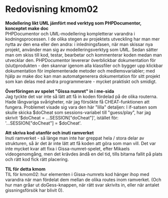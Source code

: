 ---
---
Redovisning kmom02
=========================

**Modellering likt UML jämfört med verktyg som PHPDocumentor, konceptet make doc**  
PHPDocumentor och UML-modellering kompletterar varandra i kodningsprocessen. I de olika stegen
av projektets utveckling har man mer nytta av den ena eller den andra: i inledningsfasen, när man
skissar nya projekt, använder man sig av modelleringsverktyg som UML. Sedan
sätter man om skiss till kod, testar, bearbetar och kommenterar koden medan man
utvecklar den. PHPDocumentor levererar överblickbar dokumentation för (slut)produkten -
den skannar igenom alla klassfiler och bygger upp klickbar dokumentation för implementerade
metoder och medlemsvariabler; med hjälp av make doc kan man automatgenerera dokumentation
för sitt projekt som kan delas med andra programmerare - mycket praktiskt och smidigt.

**Överföringen av spelet "Gissa numret" in  i me-sida**  
Jag tyckte det var inte så lätt att få in koden fördelad på de olika routerna. Hade
långvariga svårigheter, när jag försökte få CHEAT-funktionen att fungera. Problemet
visade sig vara den här "lilla" detaljen:
I if-satsen som skulle skicka $doCheat som sessions-variabel till "guess/play",
har jag skrivit '$doCheat = ...SESSION["doCheat"]', istället för: '...SESSION["doCheat"] = $doCheat'.

**Att skriva kod utanför och inuti ramverket**  
Inuti ramverket - så länge man inte har greppat hela / stora delar av strukturen, så är
det är inte lätt att få koden att göra som man vill. Det var inte mycket kvar
att fixa i Gissa-numret-spelet, efter Mikaels videogenomgång, men det krävdes ändå
en del tid, tills bitarna fallit på plats och rätt kod fick rätt placering.

**TIL för detta kmom**  
TIL för kmom02: hur elementen i Gissa-numrets kod hänger ihop med varandra när man
fördelat dem mellan de olika routes inom ramverket.
(Och hur man gråar ut doGess-knappen, när rätt svar skrivits in, eller när antalet
gissningsförsök har blivit 0).
